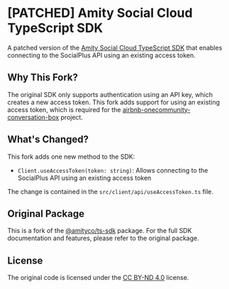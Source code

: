 # [PATCHED] Amity Social Cloud TypeScript SDK

A patched version of the [Amity Social Cloud TypeScript SDK](https://www.npmjs.com/package/@amityco/ts-sdk) that enables connecting to the SocialPlus API using an existing access token.

## Why This Fork?

The original SDK only supports authentication using an API key, which creates a new access token. This fork adds support for using an existing access token, which is required for the [airbnb-onecommunity-conversation-box](https://github.com/Course-Studio/airbnb-onecommunity-conversation-box) project.

## What's Changed?

This fork adds one new method to the SDK:

- `Client.useAccessToken(token: string)`: Allows connecting to the SocialPlus API using an existing access token

The change is contained in the `src/client/api/useAccessToken.ts` file.

## Original Package

This is a fork of the [@amityco/ts-sdk](https://www.npmjs.com/package/@amityco/ts-sdk) package. For the full SDK documentation and features, please refer to the original package.

## License

The original code is licensed under the [CC BY-ND 4.0](https://creativecommons.org/licenses/by-nd/4.0/) license.
